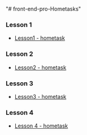 "# front-end-pro-Hometasks" 
### Lesson 1
* [Lesson1 - hometask](https://github.com/tsokh/front-end-pro-Hometasks/tree/master/Lesson1%20-%20hometask)

### Lesson 2
* [Lesson2 - hometask](https://github.com/tsokh/front-end-pro-Hometasks/tree/master/Lesson2%20-%20hometask)

### Lesson 3
* [Lesson3 - hometask](https://github.com/tsokh/front-end-pro-Hometasks/tree/master/Lesson3%20-%20hometask)

### Lesson 4
* [Lesson 4 - hometask](https://github.com/tsokh/front-end-pro-Hometasks/tree/master/Lesson4%20-%20hometask)